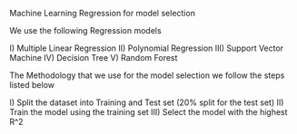 
Machine Learning Regression for model selection

We use the following Regression models

I)	Multiple Linear Regression 
II)	Polynomial Regression 
III)	Support Vector Machine 
IV)	Decision Tree
V)	Random Forest

The Methodology that we use for the model selection we follow the steps listed below 

I)	Split the dataset into Training and Test set (20% split for the test set)
II)	Train the model using the training set
III)	Select the model with the highest R^2
